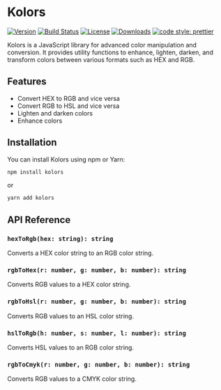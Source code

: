 # Kolors

[![Version](https://img.shields.io/npm/v/kolors.svg)](https://www.npmjs.com/package/kolors)
[![Build Status](https://img.shields.io/github/actions/workflow/status/mallikcheripally/kolors/build.yml)](https://github.com/mallikcheripally/kolors/actions)
[![License](https://img.shields.io/npm/l/kolors.svg)](https://github.com/mallikcheripally/kolors/blob/main/LICENSE)
[![Downloads](https://img.shields.io/npm/dm/kolors.svg)](https://www.npmjs.com/package/kolors)
[![code style: prettier](https://img.shields.io/badge/code_style-prettier-ff69b4.svg)](https://github.com/prettier/prettier)

Kolors is a JavaScript library for advanced color manipulation and conversion. It provides utility functions to enhance, lighten, darken, and transform colors between various formats such as HEX and RGB.

## Features

- Convert HEX to RGB and vice versa
- Convert RGB to HSL and vice versa
- Lighten and darken colors
- Enhance colors

## Installation

You can install Kolors using npm or Yarn:

```bash
npm install kolors
```
or 
```bash
yarn add kolors
```

## API Reference

### `hexToRgb(hex: string): string`
Converts a HEX color string to an RGB color string.


### `rgbToHex(r: number, g: number, b: number): string`
Converts RGB values to a HEX color string.


### `rgbToHsl(r: number, g: number, b: number): string`
Converts RGB values to an HSL color string.


### `hslToRgb(h: number, s: number, l: number): string`
Converts HSL values to an RGB color string.


### `rgbToCmyk(r: number, g: number, b: number): string`
Converts RGB values to a CMYK color string.
